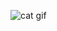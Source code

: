 ![cat gif](https://lh4.googleusercontent.com/-FPZu4NDqRQ8/T88afJDgWtI/AAAAAAAAGYE/T5pRX9BcdY0/s360/100.gif "cat gif")
